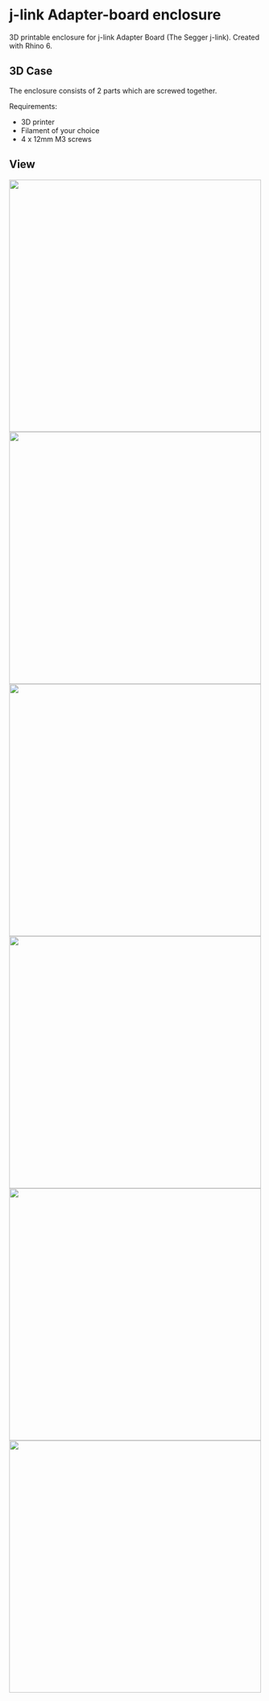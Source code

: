 # j-link Adapter-board enclosure
3D printable enclosure for j-link Adapter Board (The Segger j-link). Created with Rhino 6.

## 3D Case

The enclosure consists of 2 parts which are screwed together. 

Requirements:
* 3D printer 
* Filament of your choice
* 4 x 12mm M3 screws

## View
<img src="iso1.jpg" width="500" align="center"> 
<img src="iso2.jpg" width="500" align="center"> 
<img src="IMG_20191224_133136.jpg" width="500" align="center"> 
<img src="IMG_20191224_133216.jpg" width="500" align="center"> 
<img src="IMG_20191224_133234.jpg" width="500" align="center"> 
<img src="jlink-adapter.jpg" width="500" align="center"> 


